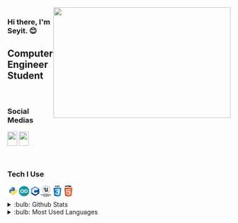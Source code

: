 <img src = "https://media.giphy.com/media/cFdHXXm5GhJsc/giphy.gif" align = "right" width = "400" height = "250">

### Hi there, I'm Seyit. :blush:

## Computer Engineer Student

<br/>

### Social Medias

[<img height="32" width="22" src="https://unpkg.com/simple-icons@v6/icons/linkedin.svg" align = "center"/>][Linkedin]
[<img height="32" width="22" src="https://unpkg.com/simple-icons@v6/icons/twitter.svg" align = "center"/>][Twitter]

<br/>

### Tech I Use

<img src = "https://raw.githubusercontent.com/github/explore/80688e429a7d4ef2fca1e82350fe8e3517d3494d/topics/python/python.png" align = "left" width = "25" height = "25">

<img src = "https://raw.githubusercontent.com/github/explore/80688e429a7d4ef2fca1e82350fe8e3517d3494d/topics/arduino/arduino.png" align = "left" width = "25" height = "25">

<img src = "https://raw.githubusercontent.com/github/explore/f3e22f0dca2be955676bc70d6214b95b13354ee8/topics/c/c.png" align = "left" width = "25" height = "25">

<img src = "https://raw.githubusercontent.com/github/explore/80688e429a7d4ef2fca1e82350fe8e3517d3494d/topics/unreal-engine/unreal-engine.png" align = "left" width = "25" height = "25">

<img src = "https://raw.githubusercontent.com/github/explore/80688e429a7d4ef2fca1e82350fe8e3517d3494d/topics/css/css.png" align = "left" width = "25" height = "25">

<img src = "https://raw.githubusercontent.com/github/explore/80688e429a7d4ef2fca1e82350fe8e3517d3494d/topics/html/html.png" align = "left" width = "25" height = "25">



<br/>
<br/>

<details>
    <summary>:bulb: Github Stats </summary>
    <img src= "https://github-readme-stats.vercel.app/api?username=SeyitKoyuncu&theme=radical">
</details>


<details>
    <summary>:bulb: Most Used Languages </summary>
    [![Top Languages](https://github-readme-stats.vercel.app/api/top-langs/?username=SeyitKoyuncu&layout=compact)](https://github.com/anuraghazra/github-readme-stats)
</details>


[Twitter]:https://twitter.com/seyitkoyuncu_https://twitter.com/seyitkoyuncu_

[Linkedin]:https://www.linkedin.com/in/seyit-koyuncu-ba2541196/
